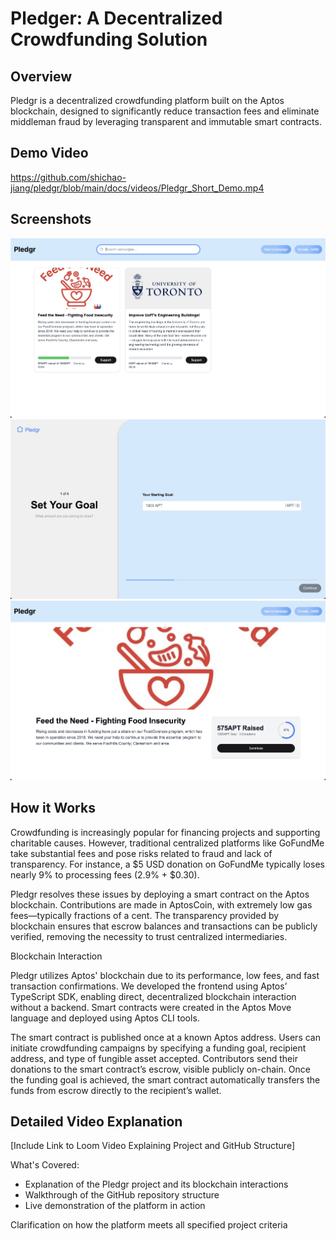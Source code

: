 # Pledger: A Decentralized Crowdfunding Solution

## Overview

Pledgr is a decentralized crowdfunding platform built on the Aptos blockchain, designed to significantly reduce transaction fees and eliminate middleman fraud by leveraging transparent and immutable smart contracts.

## Demo Video

https://github.com/shichao-jiang/pledgr/blob/main/docs/videos/Pledgr_Short_Demo.mp4

## Screenshots

![](./docs/imgs/mainPage.png)
![](./docs/imgs/CreatePage.png)
![](./docs/imgs/ContributorPage.png)

## How it Works

Crowdfunding is increasingly popular for financing projects and supporting charitable causes. However, traditional centralized platforms like GoFundMe take substantial fees and pose risks related to fraud and lack of transparency. For instance, a $5 USD donation on GoFundMe typically loses nearly 9% to processing fees (2.9% + $0.30).

Pledgr resolves these issues by deploying a smart contract on the Aptos blockchain. Contributions are made in AptosCoin, with extremely low gas fees—typically fractions of a cent. The transparency provided by blockchain ensures that escrow balances and transactions can be publicly verified, removing the necessity to trust centralized intermediaries.

Blockchain Interaction

Pledgr utilizes Aptos' blockchain due to its performance, low fees, and fast transaction confirmations. We developed the frontend using Aptos’ TypeScript SDK, enabling direct, decentralized blockchain interaction without a backend. Smart contracts were created in the Aptos Move language and deployed using Aptos CLI tools.

The smart contract is published once at a known Aptos address. Users can initiate crowdfunding campaigns by specifying a funding goal, recipient address, and type of fungible asset accepted. Contributors send their donations to the smart contract’s escrow, visible publicly on-chain. Once the funding goal is achieved, the smart contract automatically transfers the funds from escrow directly to the recipient’s wallet.

## Detailed Video Explanation

[Include Link to Loom Video Explaining Project and GitHub Structure]

What's Covered:

* Explanation of the Pledgr project and its blockchain interactions
* Walkthrough of the GitHub repository structure
* Live demonstration of the platform in action

Clarification on how the platform meets all specified project criteria